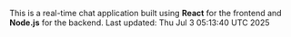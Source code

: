 This is a real-time chat application built using **React** for the frontend and **Node.js** for the backend.
Last updated: Thu Jul  3 05:13:40 UTC 2025

